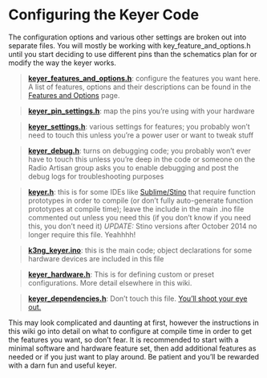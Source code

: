 # Configuring the Keyer Code

The configuration options and various other settings are broken out into separate files. You will mostly be working with key_feature_and_options.h until you start deciding to use different pins than the schematics plan for or modify the way the keyer works.

> **[keyer_features_and_options.h](https://github.com/k3ng/k3ng_cw_keyer/blob/master/keyer_features_and_options.h)**: configure the features you want here. A list of features, options and their descriptions can be found in the [Features and Options](https://github.com/k3ng/k3ng_cw_keyer/wiki/Features-and-Options) page.

> **[keyer_pin_settings.h](https://github.com/k3ng/k3ng_cw_keyer/blob/master/keyer_pin_settings.h)**: map the pins you’re using with your hardware

> **[keyer_settings.h](https://github.com/k3ng/k3ng_cw_keyer/blob/master/keyer_settings.h)**: various settings for features; you probably won’t need to touch this unless you’re a power user or want to tweak stuff

> **[keyer_debug.h](https://github.com/k3ng/k3ng_cw_keyer/blob/master/keyer_debug.h)**: turns on debugging code; you probably won’t ever have to touch this unless you’re deep in the code or someone on the Radio Artisan group asks you to enable debugging and post the debug logs for troubleshooting purposes

> **[keyer.h](https://github.com/k3ng/k3ng_cw_keyer/blob/master/keyer.h)**: this is for some IDEs like [Sublime/Stino](https://github.com/Robot-Will/Stino) that require function prototypes in order to compile (or don’t fully auto-generate function prototypes at compile time); leave the include in the main .ino file commented out unless you need this (if you don’t know if you need this, you don’t need it) _UPDATE:_ Stino versions after October 2014 no longer require this file.  Yeahhhh!

> **[k3ng_keyer.ino](https://github.com/k3ng/k3ng_cw_keyer/blob/master/k3ng_keyer.ino)**: this is the main code; object declarations for some hardware devices are included in this file

> **[keyer_hardware.h](https://github.com/k3ng/k3ng_cw_keyer/blob/master/keyer_hardware.h)**: This is for defining custom or preset configurations.  More detail elsewhere in this wiki.

> **[keyer_dependencies.h](https://github.com/k3ng/k3ng_cw_keyer/blob/master/keyer_dependencies.h)**: Don’t touch this file.  [You’ll shoot your eye out.](https://www.youtube.com/watch?v=mrAwb9ptu9U)

This may look complicated and daunting at first, however the instructions in this wiki go into detail on what to configure at compile time in order to get the features you want, so don’t fear.  It is recommended to start with a minimal software and hardware feature set, then add additional features as needed or if you just want to play around. Be patient and you’ll be rewarded with a darn fun and useful keyer.
